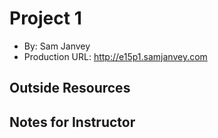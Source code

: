 # Project 1
+ By: Sam Janvey
+ Production URL: http://e15p1.samjanvey.com

## Outside Resources

## Notes for Instructor

